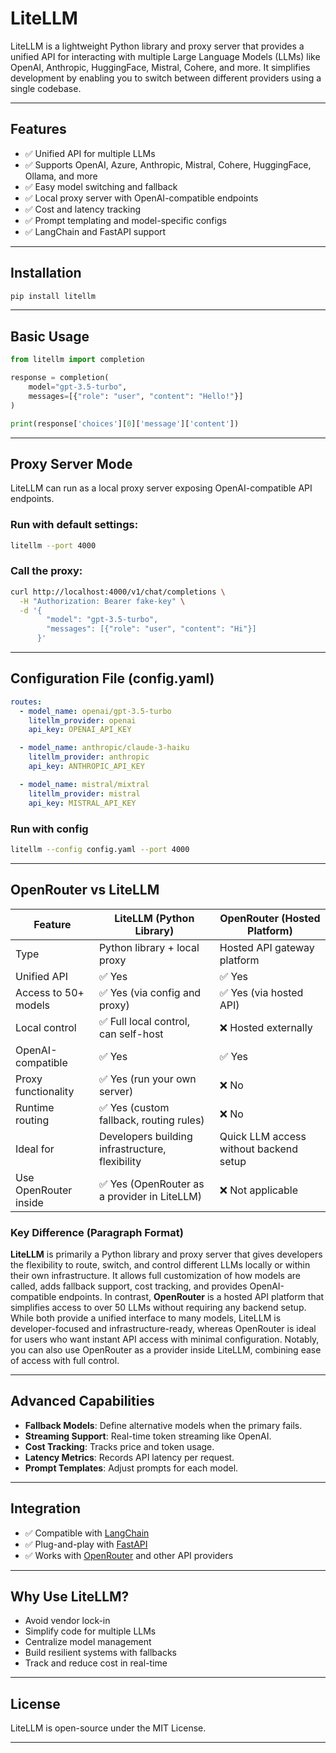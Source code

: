 # LiteLLM

LiteLLM is a lightweight Python library and proxy server that provides a unified API for interacting with multiple Large Language Models (LLMs) like OpenAI, Anthropic, HuggingFace, Mistral, Cohere, and more. It simplifies development by enabling you to switch between different providers using a single codebase.

---

## Features

- ✅ Unified API for multiple LLMs
- ✅ Supports OpenAI, Azure, Anthropic, Mistral, Cohere, HuggingFace, Ollama, and more
- ✅ Easy model switching and fallback
- ✅ Local proxy server with OpenAI-compatible endpoints
- ✅ Cost and latency tracking
- ✅ Prompt templating and model-specific configs
- ✅ LangChain and FastAPI support

---

## Installation

```bash
pip install litellm
```

---

## Basic Usage

```python
from litellm import completion

response = completion(
    model="gpt-3.5-turbo",
    messages=[{"role": "user", "content": "Hello!"}]
)

print(response['choices'][0]['message']['content'])
```

---

## Proxy Server Mode

LiteLLM can run as a local proxy server exposing OpenAI-compatible API endpoints.

### Run with default settings:
```bash
litellm --port 4000
```

### Call the proxy:
```bash
curl http://localhost:4000/v1/chat/completions \
  -H "Authorization: Bearer fake-key" \
  -d '{
        "model": "gpt-3.5-turbo",
        "messages": [{"role": "user", "content": "Hi"}]
      }'
```

---

## Configuration File (config.yaml)

```yaml
routes:
  - model_name: openai/gpt-3.5-turbo
    litellm_provider: openai
    api_key: OPENAI_API_KEY

  - model_name: anthropic/claude-3-haiku
    litellm_provider: anthropic
    api_key: ANTHROPIC_API_KEY

  - model_name: mistral/mixtral
    litellm_provider: mistral
    api_key: MISTRAL_API_KEY
```

### Run with config
```bash
litellm --config config.yaml --port 4000
```

---

## OpenRouter vs LiteLLM

| Feature              | LiteLLM (Python Library)                             | OpenRouter (Hosted Platform)                     |
|----------------------|------------------------------------------------------|--------------------------------------------------|
| Type                 | Python library + local proxy                         | Hosted API gateway platform                      |
| Unified API          | ✅ Yes                                                | ✅ Yes                                            |
| Access to 50+ models | ✅ Yes (via config and proxy)                         | ✅ Yes (via hosted API)                          |
| Local control        | ✅ Full local control, can self-host                  | ❌ Hosted externally                            |
| OpenAI-compatible    | ✅ Yes                                                | ✅ Yes                                            |
| Proxy functionality  | ✅ Yes (run your own server)                          | ❌ No                                             |
| Runtime routing      | ✅ Yes (custom fallback, routing rules)               | ❌ No                                             |
| Ideal for            | Developers building infrastructure, flexibility     | Quick LLM access without backend setup          |
| Use OpenRouter inside| ✅ Yes (OpenRouter as a provider in LiteLLM)          | ❌ Not applicable                                 |

### Key Difference (Paragraph Format)

**LiteLLM** is primarily a Python library and proxy server that gives developers the flexibility to route, switch, and control different LLMs locally or within their own infrastructure. It allows full customization of how models are called, adds fallback support, cost tracking, and provides OpenAI-compatible endpoints. In contrast, **OpenRouter** is a hosted API platform that simplifies access to over 50 LLMs without requiring any backend setup. While both provide a unified interface to many models, LiteLLM is developer-focused and infrastructure-ready, whereas OpenRouter is ideal for users who want instant API access with minimal configuration. Notably, you can also use OpenRouter as a provider inside LiteLLM, combining ease of access with full control.

---

## Advanced Capabilities

- **Fallback Models**: Define alternative models when the primary fails.
- **Streaming Support**: Real-time token streaming like OpenAI.
- **Cost Tracking**: Tracks price and token usage.
- **Latency Metrics**: Records API latency per request.
- **Prompt Templates**: Adjust prompts for each model.

---

## Integration

- ✅ Compatible with [LangChain](https://github.com/hwchase17/langchain)
- ✅ Plug-and-play with [FastAPI](https://fastapi.tiangolo.com/)
- ✅ Works with [OpenRouter](https://openrouter.ai) and other API providers

---

## Why Use LiteLLM?

- Avoid vendor lock-in
- Simplify code for multiple LLMs
- Centralize model management
- Build resilient systems with fallbacks
- Track and reduce cost in real-time

---

## License

LiteLLM is open-source under the MIT License.

---



